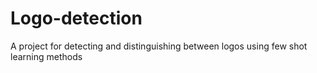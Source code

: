 # Logo-detection
A project for detecting and distinguishing between logos using few shot learning methods
